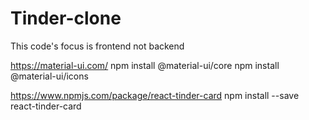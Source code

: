 # Tinder-clone
This code's focus is frontend not backend

https://material-ui.com/
npm install @material-ui/core
npm install @material-ui/icons

https://www.npmjs.com/package/react-tinder-card
npm install --save react-tinder-card
